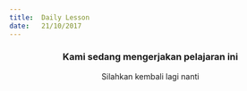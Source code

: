 ```yaml
---
title:  Daily Lesson
date:   21/10/2017
---
```


### <center>Kami sedang mengerjakan pelajaran ini</center>
<center>Silahkan kembali lagi nanti</center>
